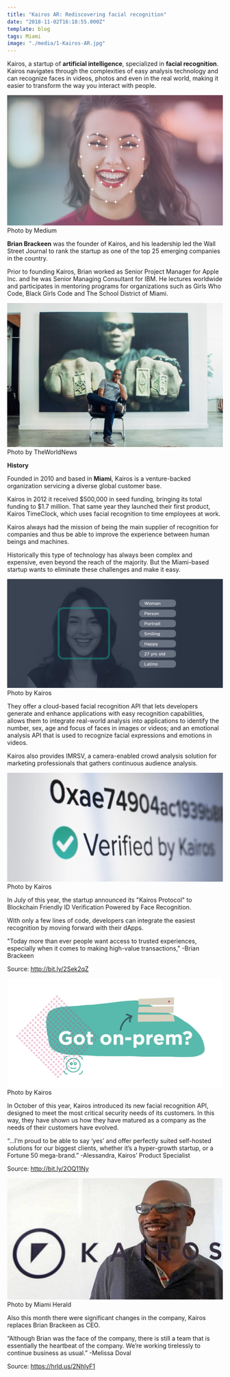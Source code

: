 ```yaml
---
title: "Kairos AR: Rediscovering facial recognition"
date: "2018-11-02T16:18:55.000Z"
template: blog
tags: Miami
image: "./media/1-Kairos-AR.jpg"
---
```


Kairos, a startup of **artificial intelligence**, specialized in **facial recognition**. Kairos navigates through the complexities of easy
analysis technology and can recognize faces in videos, photos and even in the real world, making it easier to transform the way you
interact with people.

![Facial Recognition](./media/2-Kairos-AR.jpg)
<credits>Photo by Medium</credits>

**Brian Brackeen** was the founder of Kairos, and his leadership led the Wall Street Journal to rank the startup as one of the top 25
emerging companies in the country.

Prior to founding Kairos, Brian worked as Senior Project Manager for Apple Inc. and he was Senior Managing Consultant for IBM. He lectures
worldwide and participates in mentoring programs for organizations such as Girls Who Code, Black Girls Code and The School District of
Miami.

![Brian Brackeen](./media/3-Kairos-AR.jpg)
<credits>Photo by TheWorldNews</credits>

<title-2>**History**</title-2>

Founded in 2010 and based in **Miami**, Kairos is a venture-backed organization servicing a diverse global customer base.

Kairos in 2012 it received $500,000 in seed funding, bringing its total funding to $1.7 million. That same year they launched their first
product, Kairos TimeClock, which uses facial recognition to time employees at work.

Kairos always had the mission of being the main supplier of recognition for companies and thus be able to improve the experience between
human beings and machines.

Historically this type of technology has always been complex and expensive, even beyond the reach of the majority. But the Miami-based
startup wants to eliminate these challenges and make it easy.

![Facial Recognition](./media/4-Kairos-AR.jpg)
<credits>Photo by Kairos</credits>

They offer a cloud-based facial recognition API that lets developers generate and enhance applications with easy recognition
capabilities, allows them to integrate real-world analysis into applications to identify the number, sex, age and focus of faces in
images or videos; and an emotional analysis API that is used to recognize facial expressions and emotions in videos.

Kairos also provides IMRSV, a camera-enabled crowd analysis solution for marketing professionals that gathers continuous audience
analysis.

![Kairos cloud-based](./media/5-Kairos-AR.jpg)
<credits>Photo by Kairos</credits>

In July of this year, the startup announced its "Kairos Protocol" to Blockchain Friendly ID Verification Powered by Face Recognition.

With only a few lines of code, developers can integrate the easiest recognition by moving forward with their dApps.

<block-quote>"Today more than ever people want access to trusted experiences, especially when it comes to making high-value
transactions," -Brian Brackeen</block-quote>

<credits>Source: http://bit.ly/2Sek2qZ</credits>

![Got On Prem](./media/6-Kairos-AR.jpg)
<credits>Photo by Kairos</credits>

In October of this year, Kairos introduced its new facial recognition API, designed to meet the most critical security needs of its
customers. In this way, they have shown us how they have matured as a company as the needs of their customers have evolved.

<block-quote>“...I’m proud to be able to say ‘yes’ and offer perfectly suited self-hosted solutions for our biggest clients, whether
it’s a hyper-growth startup, or a Fortune 50 mega-brand.” -Alessandra, Kairos’ Product Specialist</block-quote>

<credits>Source: http://bit.ly/2OQ11Ny</credits>

![Brian Brackeen](./media/7-Kairos-AR.jpg)
<credits>Photo by Miami Herald</credits>

Also this month there were significant changes in the company, Kairos replaces Brian Brackeen as CEO.

<block-quote>“Although Brian was the face of the company, there is still a team that is essentially the heartbeat of the company. We’re
working tirelessly to continue business as usual.” -Melissa Doval</block-quote>

<credits>Source: https://hrld.us/2NhlyF1</credits>

<youtube-video id="https://www.youtube.com/watch?time_continue=28&v=kPW23ZmTHSU"></youtube-video>
